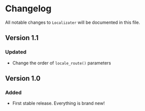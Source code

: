 # Changelog

All notable changes to `Localizater` will be documented in this file.

## Version 1.1

### Updated

- Change the order of `locale_route()` parameters

## Version 1.0

### Added

- First stable release. Everything is brand new!
